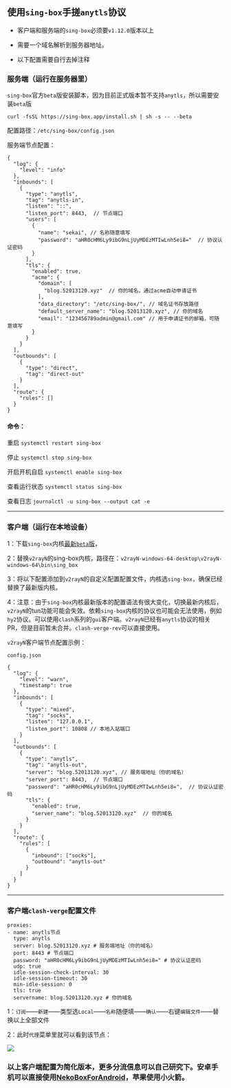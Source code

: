 
## 使用`sing-box`手搓`anytls`协议

- 客户端和服务端的`sing-box`必须要`v1.12.0`版本以上

- 需要一个域名解析到服务器地址。

- 以下配置需要自行去掉注释

### 服务端（运行在服务器里）

`sing-box`官方`beta`版安装脚本，因为目前正式版本暂不支持`anytls`，所以需要安装`beta`版
```
curl -fsSL https://sing-box.app/install.sh | sh -s -- --beta
```

配置路径：`/etc/sing-box/config.json`

服务端节点配置：
```
{
  "log": {
    "level": "info"
  },
  "inbounds": [
    {
      "type": "anytls",
      "tag": "anytls-in",
      "listen": "::",
      "listen_port": 8443,  // 节点端口
      "users": [
        {
          "name": "sekai", // 名称随意填写
          "password": "aHR0cHM6Ly9ibG9nLjUyMDEzMTIwLnh5ei8="  // 协议认证密码
        }
      ],
      "tls": {
        "enabled": true,
        "acme": {
          "domain": [
            "blog.52013120.xyz"  // 你的域名，通过acme自动申请证书
          ],
          "data_directory": "/etc/sing-box/", // 域名证书存放路径
          "default_server_name": "blog.52013120.xyz", // 你的域名
          "email": "123456789admin@gmail.com" // 用于申请证书的邮箱，可随意填写
        }
      }
    }
  ],
  "outbounds": [
    {
      "type": "direct",
      "tag": "direct-out"
    }
  ],
  "route": {
    "rules": []
  }
}
```

#### 命令：

重启	             `systemctl restart sing-box`

停止	             `systemctl stop sing-box`

开启开机自启	             `systemctl enable sing-box`

查看运行状态              `systemctl status sing-box`

查看日志	             `journalctl -u sing-box --output cat -e`



---

###   客户端（运行在本地设备）


1：下载`sing-box`内核[最新`beta`版](https://github.com/SagerNet/sing-box/releases/download/v1.12.0-beta.13/sing-box-1.12.0-beta.13-windows-amd64.zip)，

2：替换`v2rayN`的sing-box内核，路径在：`v2rayN-windows-64-desktop\v2rayN-windows-64\bin\sing_box`

3：将以下配置添加到`v2rayN`的自定义配置配置文件，内核选`sing-box`，确保已经替换了最新版内核。

4：注意：由于`sing-box`内核最新版本的配置语法有很大变化，切换最新内核后，`v2rayN`的tun功能可能会失效。依赖`sing-box`内核的协议也可能会无法使用，例如`hy2`协议。可以使用`clash`系列的`gui`客户端。`v2rayN`已经有`anytls`协议的相关PR，但是目前暂未合并。`clash-verge-rev`可以直接使用。

`v2rayN`客户端节点配置示例：

`config.json`

```
{
  "log": {
    "level": "warn",
    "timestamp": true
  },
  "inbounds": [
    {
      "type": "mixed",
      "tag": "socks",
      "listen": "127.0.0.1", 
      "listen_port": 10808 // 本地入站端口
    }
  ],
  "outbounds": [
    {
      "type": "anytls",
      "tag": "anytls-out",
      "server": "blog.52013120.xyz", // 服务端地址（你的域名）
      "server_port": 8443,  // 节点端口
      "password": "aHR0cHM6Ly9ibG9nLjUyMDEzMTIwLnh5ei8=",  // 协议认证密码
      "tls": {
        "enabled": true,
        "server_name": "blog.52013120.xyz"  // 你的域名
      }
    }
  ],
  "route": {
    "rules": [
      {
        "inbound": ["socks"],
        "outbound": "anytls-out"
      }
    ]
  }
}
```


---

### 客户端`clash-verge`配置文件

```
proxies:
- name: anytls节点
  type: anytls
  server: blog.52013120.xyz # 服务端地址（你的域名）
  port: 8443 # 节点端口
  password: "aHR0cHM6Ly9ibG9nLjUyMDEzMTIwLnh5ei8=" # 协议认证密码
  udp: true
  idle-session-check-interval: 30
  idle-session-timeout: 30
  min-idle-session: 0
  tls: true
  servername: blog.52013120.xyz # 你的域名
```


1：`订阅`——`新建`——类型选`Local`——`名称`随便填——`确认`——右键`编辑文件`——替换以上全部文件

2：此时`代理`菜单里就可以看到该节点：

![](https://img.erpweb.eu.org/imgs/2025/05/dd3ec9aef6b648a7.png)



### 以上客户端配置为简化版本，更多分流信息可以自己研究下。安卓手机可以直接使用[NekoBoxForAndroid](https://github.com/MatsuriDayo/NekoBoxForAndroid/releases)，苹果使用小火箭。